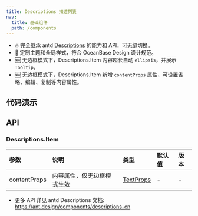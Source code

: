 ```yaml
---
title: Descriptions 描述列表
nav:
  title: 基础组件
  path: /components
---
```


- 🔥 完全继承 antd [Descriptions](https://ant.design/components/descriptions-cn) 的能力和 API，可无缝切换。
- 💄 定制主题和全局样式，符合 OceanBase Design 设计规范。
- 🆕 无边框模式下，Descriptions.Item 内容超长自动 `ellipsis`，并展示 `Tooltip`。
- 🆕 无边框模式下，Descriptions.Item 新增 `contentProps` 属性，可设置省略、编辑、复制等内容属性。

## 代码演示

<code src="./demo/basic.tsx" title="基本" description="简单展示"></code>

<code src="./demo/content.tsx" title="内容展示" description="内容超长自动 `ellipsis`，并展示 `Tooltip`。同时通过 `contentProps` 可设置省略、编辑、复制等内容属性。"></code>

<code src="./demo/vertical.tsx" title="垂直列表" description="默认去掉冒号"></code>

<code src="./demo/bordered.tsx" title="带边框"></code>

<code src="./demo/size.tsx" title="不同尺寸"></code>

## API

### Descriptions.Item

| 参数 | 说明 | 类型 | 默认值 | 版本 |
| :-- | :-- | :-- | :-- | :-- |
| contentProps | 内容属性，仅无边框模式生效 | [TextProps](https://ant.design/components/typography-cn#typographytext) | - | - |

- 更多 API 详见 antd Descriptions 文档: https://ant.design/components/descriptions-cn

